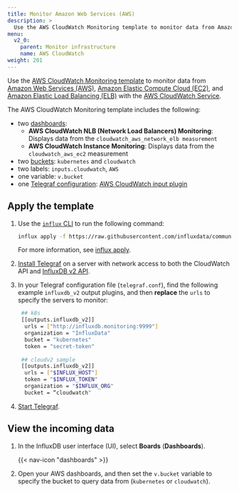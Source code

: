 ```yaml
---
title: Monitor Amazon Web Services (AWS)
description: >
  Use the AWS CloudWatch Monitoring template to monitor data from Amazon Web Services (AWS), Amazon Elastic Compute Cloud (EC2), and Amazon Elastic Load Balancing (ELB) with the AWS CloudWatch Service.
menu:
  v2_0:
    parent: Monitor infrastructure
    name: AWS CloudWatch
weight: 201
---
```


Use the [AWS CloudWatch Monitoring template](https://github.com/influxdata/community-templates/tree/master/aws_cloudwatch) to monitor data from [Amazon Web Services (AWS)](https://aws.amazon.com/), [Amazon Elastic Compute Cloud (EC2)](https://aws.amazon.com/ec2/), and [Amazon Elastic Load Balancing (ELB)](https://aws.amazon.com/elasticloadbalancing/) with the [AWS CloudWatch Service](https://aws.amazon.com/cloudwatch/).

The AWS CloudWatch Monitoring template includes the following:

- two [dashboards](/v2.0/reference/glossary/#dashboard):
  - **AWS CloudWatch NLB (Network Load Balancers) Monitoring**: Displays data from the `cloudwatch_aws_network_elb measurement`
  - **AWS CloudWatch Instance Monitoring**: Displays data from the `cloudwatch_aws_ec2` measurement
- two [buckets](/v2.0/reference/glossary/#bucket): `kubernetes` and `cloudwatch`
- two labels: `inputs.cloudwatch`, `AWS`
- one variable: `v.bucket`
- one [Telegraf configuration](/v2.0/write-data/no-code/use-telegraf/auto-config/view-telegraf-config/): [AWS CloudWatch input plugin](/v2.0/reference/telegraf-plugins/#cloudwatch)

## Apply the template

1. Use the [`influx` CLI](/v2.0/reference/cli/influx/) to run the following command:

    ```sh
    influx apply -f https://raw.githubusercontent.com/influxdata/community-templates/master/aws_cloudwatch/aws_cloudwatch.yml
    ```
    For more information, see [influx apply](/v2.0/reference/cli/influx/apply/).
2. [Install Telegraf](/telegraf/latest/introduction/installation/) on a server with network access to both the CloudWatch API and [InfluxDB v2 API](/v2.0/reference/api/).
3. In your Telegraf configuration file (`telegraf.conf`), find the following example `influxdb_v2` output plugins, and then **replace** the `urls` to specify the servers to monitor:

   ```sh
    ## k8s
    [[outputs.influxdb_v2]]
     urls = ["http://influxdb.monitoring:9999"]
     organization = "InfluxData"
     bucket = "kubernetes"
     token = "secret-token"
 
    ## cloudv2 sample
    [[outputs.influxdb_v2]]
     urls = ["$INFLUX_HOST"]
     token = "$INFLUX_TOKEN"
     organization = "$INFLUX_ORG"
     bucket = “cloudwatch"
   ```
4. [Start Telegraf](/v2.0/write-data/no-code/use-telegraf/auto-config/#start-telegraf).

## View the incoming data

1. In the InfluxDB user interface (UI), select **Boards** (**Dashboards**).

    {{< nav-icon "dashboards" >}}
2. Open your AWS dashboards, and then set the `v.bucket` variable to specify the bucket to query data from (`kubernetes` or `cloudwatch`).

